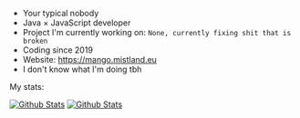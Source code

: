 - Your typical nobody
- Java × JavaScript developer
- Project I'm currently working on: `None, currently fixing shit that is broken`
- Coding since 2019
- Website: https://mango.mistland.eu
- I don't know what I'm doing tbh


My stats:

[![Github Stats](https://github.com/mangokinky/g-stats/blob/master/generated/languages.svg)](https://github.com/mangokinky/g-stats)
[![Github Stats](https://github.com/mangokinky/g-stats/blob/master/generated/overview.svg)](https://github.com/mangokinky/g-stats)
